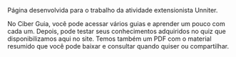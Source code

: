 Página desenvolvida para o trabalho da atividade extensionista Unniter. 

No Ciber Guia, você pode acessar vários guias e aprender um pouco com cada um. Depois, pode testar seus conhecimentos adquiridos no quiz que disponibilizamos aqui no site. 
Temos também um PDF com o material resumido que você pode baixar e consultar quando quiser ou compartilhar.
